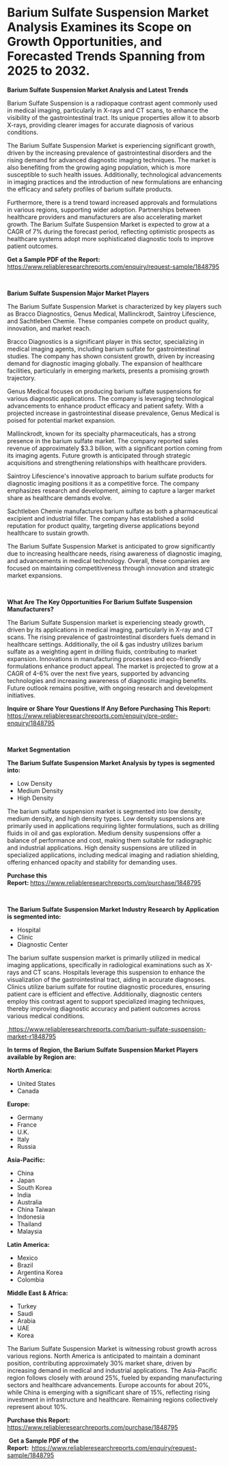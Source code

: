<p><h1>Barium Sulfate Suspension Market Analysis Examines its Scope on Growth Opportunities, and Forecasted Trends Spanning from 2025 to 2032.</h1></p><p><strong>Barium Sulfate Suspension Market Analysis and Latest Trends</strong></p>
<p><p>Barium Sulfate Suspension is a radiopaque contrast agent commonly used in medical imaging, particularly in X-rays and CT scans, to enhance the visibility of the gastrointestinal tract. Its unique properties allow it to absorb X-rays, providing clearer images for accurate diagnosis of various conditions. </p><p>The Barium Sulfate Suspension Market is experiencing significant growth, driven by the increasing prevalence of gastrointestinal disorders and the rising demand for advanced diagnostic imaging techniques. The market is also benefiting from the growing aging population, which is more susceptible to such health issues. Additionally, technological advancements in imaging practices and the introduction of new formulations are enhancing the efficacy and safety profiles of barium sulfate products.</p><p>Furthermore, there is a trend toward increased approvals and formulations in various regions, supporting wider adoption. Partnerships between healthcare providers and manufacturers are also accelerating market growth. The Barium Sulfate Suspension Market is expected to grow at a CAGR of 7% during the forecast period, reflecting optimistic prospects as healthcare systems adopt more sophisticated diagnostic tools to improve patient outcomes.</p></p>
<p><strong>Get a Sample PDF of the Report:&nbsp;</strong> <a href="https://www.reliableresearchreports.com/enquiry/request-sample/1848795?utm_campaign=3350&utm_medium=2&utm_source=Github&utm_content=ia&utm_term=19042025&utm_id=barium-sulfate-suspension">https://www.reliableresearchreports.com/enquiry/request-sample/1848795</a></p>
<p>&nbsp;</p>
<p><strong>Barium Sulfate Suspension Major Market Players</strong></p>
<p><p>The Barium Sulfate Suspension Market is characterized by key players such as Bracco Diagnostics, Genus Medical, Mallinckrodt, Saintroy Lifescience, and Sachtleben Chemie. These companies compete on product quality, innovation, and market reach.</p><p>Bracco Diagnostics is a significant player in this sector, specializing in medical imaging agents, including barium sulfate for gastrointestinal studies. The company has shown consistent growth, driven by increasing demand for diagnostic imaging globally. The expansion of healthcare facilities, particularly in emerging markets, presents a promising growth trajectory.</p><p>Genus Medical focuses on producing barium sulfate suspensions for various diagnostic applications. The company is leveraging technological advancements to enhance product efficacy and patient safety. With a projected increase in gastrointestinal disease prevalence, Genus Medical is poised for potential market expansion.</p><p>Mallinckrodt, known for its specialty pharmaceuticals, has a strong presence in the barium sulfate market. The company reported sales revenue of approximately $3.3 billion, with a significant portion coming from its imaging agents. Future growth is anticipated through strategic acquisitions and strengthening relationships with healthcare providers.</p><p>Saintroy Lifescience's innovative approach to barium sulfate products for diagnostic imaging positions it as a competitive force. The company emphasizes research and development, aiming to capture a larger market share as healthcare demands evolve.</p><p>Sachtleben Chemie manufactures barium sulfate as both a pharmaceutical excipient and industrial filler. The company has established a solid reputation for product quality, targeting diverse applications beyond healthcare to sustain growth.</p><p>The Barium Sulfate Suspension Market is anticipated to grow significantly due to increasing healthcare needs, rising awareness of diagnostic imaging, and advancements in medical technology. Overall, these companies are focused on maintaining competitiveness through innovation and strategic market expansions.</p></p>
<p>&nbsp;</p>
<p><strong>What Are The Key Opportunities For Barium Sulfate Suspension Manufacturers?</strong></p>
<p><p>The Barium Sulfate Suspension market is experiencing steady growth, driven by its applications in medical imaging, particularly in X-ray and CT scans. The rising prevalence of gastrointestinal disorders fuels demand in healthcare settings. Additionally, the oil & gas industry utilizes barium sulfate as a weighting agent in drilling fluids, contributing to market expansion. Innovations in manufacturing processes and eco-friendly formulations enhance product appeal. The market is projected to grow at a CAGR of 4-6% over the next five years, supported by advancing technologies and increasing awareness of diagnostic imaging benefits. Future outlook remains positive, with ongoing research and development initiatives.</p></p>
<p><strong>Inquire or Share Your Questions If Any Before Purchasing This Report:</strong> <a href="https://www.reliableresearchreports.com/enquiry/pre-order-enquiry/1848795?utm_campaign=3350&utm_medium=2&utm_source=Github&utm_content=ia&utm_term=19042025&utm_id=barium-sulfate-suspension">https://www.reliableresearchreports.com/enquiry/pre-order-enquiry/1848795</a></p>
<p>&nbsp;</p>
<p><strong>Market Segmentation</strong></p>
<p><strong>The Barium Sulfate Suspension Market Analysis by types is segmented into:</strong></p>
<p><ul><li>Low Density</li><li>Medium Density</li><li>High Density</li></ul></p>
<p><p>The barium sulfate suspension market is segmented into low density, medium density, and high density types. Low density suspensions are primarily used in applications requiring lighter formulations, such as drilling fluids in oil and gas exploration. Medium density suspensions offer a balance of performance and cost, making them suitable for radiographic and industrial applications. High density suspensions are utilized in specialized applications, including medical imaging and radiation shielding, offering enhanced opacity and stability for demanding uses.</p></p>
<p><strong>Purchase this Report:&nbsp;</strong><a href="https://www.reliableresearchreports.com/purchase/1848795?utm_campaign=3350&utm_medium=2&utm_source=Github&utm_content=ia&utm_term=19042025&utm_id=barium-sulfate-suspension">https://www.reliableresearchreports.com/purchase/1848795</a></p>
<p>&nbsp;</p>
<p><strong>The Barium Sulfate Suspension Market Industry Research by Application is segmented into:</strong></p>
<p><ul><li>Hospital</li><li>Clinic</li><li>Diagnostic Center</li></ul></p>
<p><p>The barium sulfate suspension market is primarily utilized in medical imaging applications, specifically in radiological examinations such as X-rays and CT scans. Hospitals leverage this suspension to enhance the visualization of the gastrointestinal tract, aiding in accurate diagnoses. Clinics utilize barium sulfate for routine diagnostic procedures, ensuring patient care is efficient and effective. Additionally, diagnostic centers employ this contrast agent to support specialized imaging techniques, thereby improving diagnostic accuracy and patient outcomes across various medical conditions.</p></p>
<p><a href="https://www.reliableresearchreports.com/barium-sulfate-suspension-market-r1848795?utm_campaign=3350&utm_medium=2&utm_source=Github&utm_content=ia&utm_term=19042025&utm_id=barium-sulfate-suspension">&nbsp;https://www.reliableresearchreports.com/barium-sulfate-suspension-market-r1848795</a></p>
<p><strong>In terms of Region, the Barium Sulfate Suspension Market Players available by Region are:</strong></p>
<p>
    <p> <strong> North America: </strong>
        <ul>
            <li>United States</li>
            <li>Canada</li>
        </ul>
        </p> 
    <p> <strong> Europe: </strong>
        <ul>
            <li>Germany</li>
            <li>France</li>
            <li>U.K.</li>
            <li>Italy</li>
            <li>Russia</li>
        </ul>
        </p> 
    <p> <strong> Asia-Pacific: </strong>
        <ul>
            <li>China</li>
            <li>Japan</li>
            <li>South Korea</li>
            <li>India</li>
            <li>Australia</li>
            <li>China Taiwan</li>
            <li>Indonesia</li>
            <li>Thailand</li>
            <li>Malaysia</li>
        </ul>
        </p> 
    <p> <strong> Latin America: </strong>
        <ul>
            <li>Mexico</li>
            <li>Brazil</li>
            <li>Argentina Korea</li>
            <li>Colombia</li>
        </ul>
        </p> 
    <p> <strong> Middle East & Africa: </strong>
        <ul>
            <li>Turkey</li>
            <li>Saudi</li>
            <li>Arabia</li>
            <li>UAE</li>
            <li>Korea</li>
        </ul>
    </p>
    </p>
<p><p>The Barium Sulfate Suspension Market is witnessing robust growth across various regions. North America is anticipated to maintain a dominant position, contributing approximately 30% market share, driven by increasing demand in medical and industrial applications. The Asia-Pacific region follows closely with around 25%, fueled by expanding manufacturing sectors and healthcare advancements. Europe accounts for about 20%, while China is emerging with a significant share of 15%, reflecting rising investment in infrastructure and healthcare. Remaining regions collectively represent about 10%.</p></p>
<p><strong>Purchase this Report: </strong><a href="https://www.reliableresearchreports.com/purchase/1848795?utm_campaign=3350&utm_medium=2&utm_source=Github&utm_content=ia&utm_term=19042025&utm_id=barium-sulfate-suspension">https://www.reliableresearchreports.com/purchase/1848795</a></p>
<p>&nbsp;<strong>Get a Sample PDF of the Report:&nbsp;&nbsp;</strong><a href="https://www.reliableresearchreports.com/enquiry/request-sample/1848795?utm_campaign=3350&utm_medium=2&utm_source=Github&utm_content=ia&utm_term=19042025&utm_id=barium-sulfate-suspension">https://www.reliableresearchreports.com/enquiry/request-sample/1848795</a></p>
<p><strong></strong></p>
<p><p></p><p></p><p></p></p>